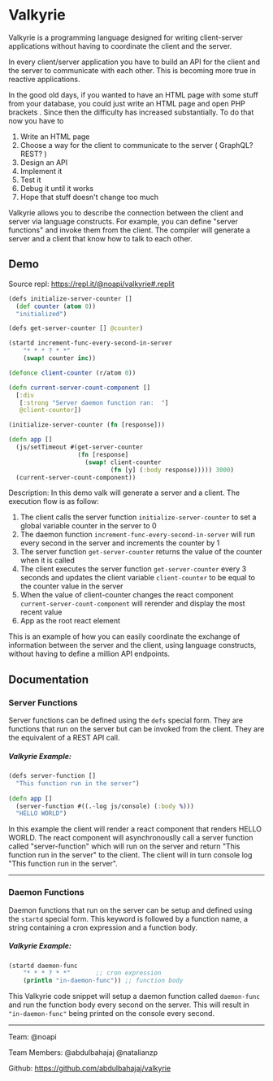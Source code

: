 # Valkyrie
Valkyrie is a programming language designed for writing client-server applications without having to coordinate the client and the server.

In every client/server application you have to build an API for the client and the server to communicate with each other. This is becoming more true in reactive applications. 

In the good old days, if you wanted to have an HTML page with some stuff from your database, you could just write an HTML page and open PHP brackets <? and write code to retrieve whatever you want and render it with the HTML page ?>. Since then the difficulty has increased substantially. To do that now you have to 
1. Write an HTML page
2. Choose a way for the client to communicate to the server ( GraphQL? REST? )
3. Design an API 
4. Implement it 
5. Test it
6. Debug it until it works
7. Hope that stuff doesn't change too much

Valkyrie allows you to describe the connection between the client and server via language constructs. For example, you can define "server functions" and invoke them from the client. The compiler will generate a server and a client that know how to talk to each other.

## Demo
Source repl: https://repl.it/@noapi/valkyrie#.replit
```clojure
(defs initialize-server-counter []
  (def counter (atom 0))
  "initialized")

(defs get-server-counter [] @counter)

(startd increment-func-every-second-in-server
    "* * * ? * *"
    (swap! counter inc))

(defonce client-counter (r/atom 0))

(defn current-server-count-component []
  [:div
   [:strong "Server daemon function ran:  "]
   @client-counter])

(initialize-server-counter (fn [response]))

(defn app []
  (js/setTimeout #(get-server-counter
                   (fn [response]
                     (swap! client-counter
                            (fn [y] (:body response))))) 3000)
  (current-server-count-component))
```

Description:
In this demo valk will generate a server and a client. The execution flow is as follow:
1. The client calls the server function `initialize-server-counter` to set a global variable counter in the server to 0
2. The daemon function `increment-func-every-second-in-server` will run every second in the server and increments the counter by 1
3. The server function `get-server-counter` returns the value of the counter when it is called
4. The client executes the server function `get-server-counter` every 3 seconds and updates the client variable `client-counter` to be equal to the counter value in the server
5. When the value of client-counter changes the react component `current-server-count-component` will rerender and display the most recent value 
6. App as the root react element

This is an example of how you can easily coordinate the exchange of information between the server and the client, using language constructs, without having to define a million API endpoints.


## Documentation
### Server Functions
Server functions can be defined using the ```defs``` special form. They are functions that run on the server but can be invoked from the client. They are the equivalent of a REST API call.

##### Valkyrie Example:
```clojure
(defs server-function []
  "This function run in the server")
 
(defn app []
  (server-function #((.-log js/console) (:body %)))
  "HELLO WORLD")
```

In this example the client will render a react component that renders HELLO WORLD. The react component will asynchronouslly call a server function called "server-function" which will run on the server and return "This function run in the server" to the client. The client will in turn console log "This function run in the server".
___

### Daemon Functions
Daemon functions that run on the server can be setup and defined using the ```startd``` special form. This keyword is followed by a function name, a string containing a cron expression and a function body.

##### Valkyrie Example:
```clojure
(startd daemon-func
    "* * * ? * *"		;; cron expression
    (println "in-daemon-func"))	;; function body
```
This Valkyrie code snippet will setup a daemon function called ```daemon-func``` and run the function body every second on the server. This will result in ```"in-daemon-func"``` being printed on the console every second.
___


Team: @noapi

Team Members: @abdulbahajaj @natalianzp

Github: https://github.com/abdulbahajaj/valkyrie
